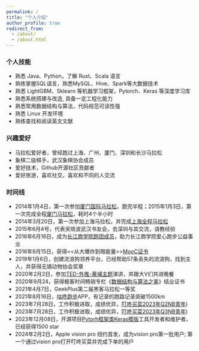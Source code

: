 ```yaml
---
permalink: /
title: "个人介绍"
author_profile: true
redirect_from: 
  - /about/
  - /about.html
---
```


### 个人技能

- 熟悉 Java、Python，了解 Rust、Scala 语言
- 熟练掌握SQL语言，熟悉MySQL、Hive、Spark等大数据技术
- 熟悉 LightGBM、Sklearn 等机器学习框架，Pytorch、Keras 等深度学习库
- 熟悉系统搭建与改造, 具备一定工程化能力
- 熟悉常用数据结构与算法，代码规范可读性强
- 熟悉 Linux 开发环境
- 熟练查找和阅读英文文献

### 兴趣爱好

- 马拉松爱好者，曾经跑过上海、广州、厦门、深圳和长沙马拉松
- 象棋二级棋手，武汉象棋协会成员
- 爱好技术，Github开源社区贡献者
- 爱好旅游，喜欢社交，喜欢和不同的人交流

### 时间线

- 2014年1月4日，第一次参加[厦门国际马拉松](https://zhangyumvp.cn/images/xiamen_mls.jpg)，跑完半程；2015年1月3日，第一次完成全程[厦门马拉松](https://zhangyumvp.cn/images/mls.jpg)，耗时4个半小时
- 2014年3月20日，第一次参加上海马拉松，并完成[上海全程马拉松](https://zhangyumvp.cn/images/shanghai_mls.jpg)
- 2015年6月4号，代表吴晓波武汉书友会，去深圳与其交流，请教经验
- 2016年6月16日，成为[长江商学院跑团成员](https://zhangyumvp.cn/images/changjiang.jpg)，助力长江商学院爱心跑步公益事业
- 2016年9月15日，获得<<从大爆炸到暗能量>>[MooC证书](https://zhangyumvp.cn/images/mooc.jpg)
- 2019年1月6日，创建流浪狗领养平台，已经帮助57条丢失的流浪狗，找到主人，并获得无锡动物协会奖章
- 2020年2月2日，参加[TED-外推-黄埔主题](https://zhangyumvp.cn/images/ted.jpg)演讲，并跟大V们共进晚餐
- 2020年9月24，获得极客时间畅销专栏《[数据结构与算法之美](https://zhangyumvp.cn/images/shuju_1.jpg)》结业证书
- 2021年4月7日，GeekPlus第二届黑客马拉松一等奖
- 2021年8月16日，[咕咚跑步](https://zhangyumvp.cn/images/gudong.jpg)APP，有记录的跑路记录突破1500km
- 2023年7月28日，工作积极进取，成绩优异，[叮咚买菜2023年Q2NB青年](https://zhangyumvp.cn/images/didong_e_1.png))
- 2023年7月28日，工作积极进取，成绩优异，[叮咚买菜2023年Q3NB青年](https://zhangyumvp.cn/images/didong_e_2.png))
- 2023年12月08日，开源项目[Pytorh框架类Keras模版](https://github.com/zhangyu345293721)工具开发者和维护者，已经获得1500 star
- 2024年2月2日，Apple vision pro 纽约首发，成为vision pro第一批用户; 第一个通过vision pro打开叮咚买菜并完成下单的用户
  
